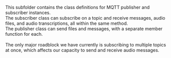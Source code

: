 This subfolder contains the class definitions for MQTT publisher and subscriber instances. \
The subscriber class can subscribe on a topic and receive messages, audio files, and audio transcriptions, all within the same method. \
The publisher class can send files and messages, with a separate member function for each. \
\
The only major roadblock we have currently is subscribing to multiple topics at once, which affects our capacity to send and receive audio messages.
